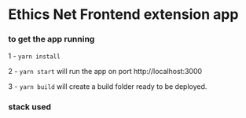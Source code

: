 # Ethics Net Frontend extension app

### to get the app running

1 - `yarn install`

2 - `yarn start` will run the app on port http://localhost:3000

3 - `yarn build` will create a build folder ready to be deployed.


### stack used

